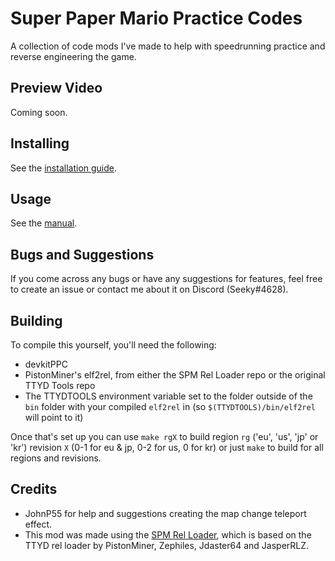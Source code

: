 # Super Paper Mario Practice Codes
A collection of code mods I've made to help with speedrunning practice and reverse engineering the game.

## Preview Video
Coming soon.

## Installing
See the [installation guide](https://github.com/SeekyCt/spm-practice-codes/blob/main/INSTALLING.md).

## Usage
See the [manual](https://github.com/SeekyCt/spm-practice-codes/blob/main/MANUAL.md).

## Bugs and Suggestions
If you come across any bugs or have any suggestions for features, feel free to create an issue or contact me about it on Discord (Seeky#4628).

## Building
To compile this yourself, you'll need the following:
* devkitPPC
* PistonMiner's elf2rel, from either the SPM Rel Loader repo or the original TTYD Tools repo
* The TTYDTOOLS environment variable set to the folder outside of the `bin` folder with your compiled `elf2rel` in (so `$(TTYDTOOLS)/bin/elf2rel` will point to it)

Once that's set up you can use `make rgX` to build region `rg` ('eu', 'us', 'jp' or 'kr') revision `X` (0-1 for eu & jp, 0-2 for us, 0 for kr) or just `make` to build for all regions and revisions.

## Credits
* JohnP55 for help and suggestions creating the map change teleport effect.
* This mod was made using the [SPM Rel Loader](https://github.com/SeekyCt/spm-rel-loader), which is based on the TTYD rel loader by PistonMiner, Zephiles, Jdaster64 and JasperRLZ.
